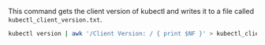 This command gets the client version of kubectl and writes it to a file called `kubectl_client_version.txt`.

```bash
kubectl version | awk '/Client Version: / { print $NF }' > kubectl_client_version.txt 
```